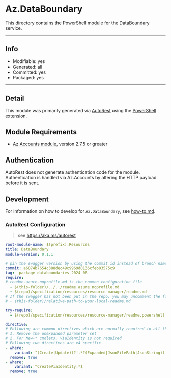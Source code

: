 <!-- region Generated -->
# Az.DataBoundary
This directory contains the PowerShell module for the DataBoundary service.

---
## Info
- Modifiable: yes
- Generated: all
- Committed: yes
- Packaged: yes

---
## Detail
This module was primarily generated via [AutoRest](https://github.com/Azure/autorest) using the [PowerShell](https://github.com/Azure/autorest.powershell) extension.

## Module Requirements
- [Az.Accounts module](https://www.powershellgallery.com/packages/Az.Accounts/), version 2.7.5 or greater

## Authentication
AutoRest does not generate authentication code for the module. Authentication is handled via Az.Accounts by altering the HTTP payload before it is sent.

## Development
For information on how to develop for `Az.DataBoundary`, see [how-to.md](how-to.md).
<!-- endregion -->

### AutoRest Configuration
> see https://aka.ms/autorest

```yaml
root-module-name: $(prefix).Resources
title: DataBoundary
module-version: 0.1.1

# pin the swagger version by using the commit id instead of branch name
commit: a6074b7654c388dec49c9969d0136cfeb03575c9
tag:  package-databoundaries-2024-08
require:
# readme.azure.noprofile.md is the common configuration file
  - $(this-folder)/../../readme.azure.noprofile.md
  - $(repo)/specification/resources/resource-manager/readme.md
# If the swagger has not been put in the repo, you may uncomment the following line and refer to it locally
# - (this-folder)/relative-path-to-your-local-readme.md

try-require: 
  - $(repo)/specification/resources/resource-manager/readme.powershell.md

directive:
# Following are common directives which are normally required in all the RPs
# 1. Remove the unexpanded parameter set
# 2. For New-* cmdlets, ViaIdentity is not required
# Following two directives are v4 specific
- where:
    variant: ^(Create|Update)(?!.*?(Expanded|JsonFilePath|JsonString))
  remove: true
- where:
    variant: ^CreateViaIdentity.*$
  remove: true

  ```
